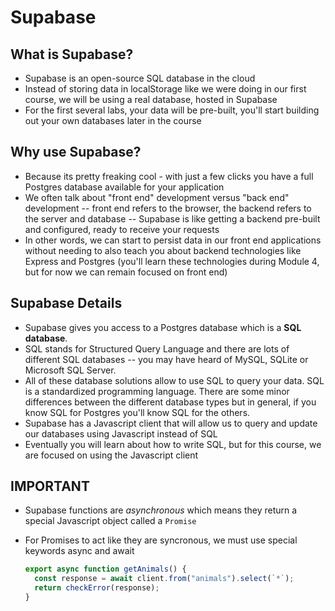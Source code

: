 # Supabase

## What is Supabase?

- Supabase is an open-source SQL database in the cloud
- Instead of storing data in localStorage like we were doing in our first course, we will be using a real database, hosted in Supabase
- For the first several labs, your data will be pre-built, you'll start building out your own databases later in the course

## Why use Supabase?

- Because its pretty freaking cool - with just a few clicks you have a full Postgres database available for your application
- We often talk about "front end" development versus "back end" development -- front end refers to the browser, the backend refers to the server and database -- Supabase is like getting a backend pre-built and configured, ready to receive your requests
- In other words, we can start to persist data in our front end applications without needing to also teach you about backend technologies like Express and Postgres (you'll learn these technologies during Module 4, but for now we can remain focused on front end)

## Supabase Details

- Supabase gives you access to a Postgres database which is a **SQL database**.
- SQL stands for Structured Query Language and there are lots of different SQL databases -- you may have heard of MySQL, SQLite or Microsoft SQL Server.
- All of these database solutions allow to use SQL to query your data. SQL is a standardized programming language. There are some minor differences between the different database types but in general, if you know SQL for Postgres you'll know SQL for the others.
- Supabase has a Javascript client that will allow us to query and update our databases using Javascript instead of SQL
- Eventually you will learn about how to write SQL, but for this course, we are focused on using the Javascript client

## IMPORTANT

- Supabase functions are _asynchronous_ which means they return a special Javascript object called a `Promise`
- For Promises to act like they are syncronous, we must use special keywords async and await

  ```js
  export async function getAnimals() {
    const response = await client.from("animals").select(`*`);
    return checkError(response);
  }
  ```
